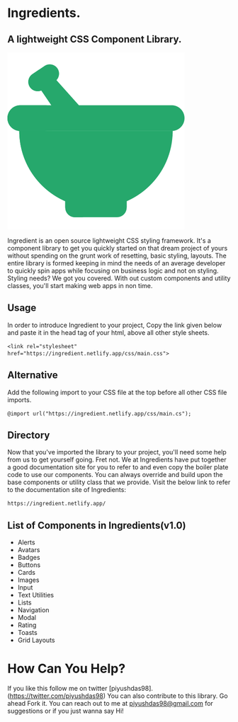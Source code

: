 # Ingredients.
## A lightweight CSS Component Library.

![Ingredients](https://raw.githubusercontent.com/coldpigli/coldpigli/903d664f2b32031d7036efc5d121b3092be998b3/ingredient_logo%20%281%29.svg)

Ingredient is an open source lightweight CSS styling framework. It's a component library to get you quickly started on that dream project of yours without spending on the grunt work of resetting, basic styling, layouts. The entire library is formed keeping in mind the needs of an average developer to quickly spin apps while focusing on business logic and not on styling. Styling needs? We got you covered. With out custom components and utility classes, you'll start making web apps in non time.

## Usage
In order to introduce Ingredient to your project, Copy the link given below and paste it in the head tag of your html, above all other style sheets.

    <link rel="stylesheet" href="https://ingredient.netlify.app/css/main.css">
## Alternative
Add the following import to your CSS file at the top before all other CSS file imports.

    @import url("https://ingredient.netlify.app/css/main.cs");
## Directory
Now that you've imported the library to your project, you'll need some help from us to get yourself going. Fret not. We at Ingredients have put together a good documentation site for you to refer to and even copy the boiler plate code to use our components. You can always override and build upon the base components or utility class that we provide.
Visit the below link to refer to the documentation site of Ingredients:

    https://ingredient.netlify.app/

## List of Components in Ingredients(v1.0)

 - Alerts	
 - Avatars
 - Badges
 - Buttons
 - Cards
 - Images
 - Input
 - Text Utilities
 - Lists
 - Navigation
 - Modal
 - Rating
 - Toasts
 - Grid Layouts


# How Can You Help?
If you like this follow me on twitter [piyushdas98].(https://twitter.com/piyushdas98)
You can also contribute to this library. Go ahead Fork it.
You can reach out to me at piyushdas98@gmail.com for suggestions or if you just wanna say Hi!
 
